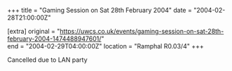 +++
title = "Gaming Session on Sat 28th February 2004"
date = "2004-02-28T21:00:00Z"

[extra]
original = "https://uwcs.co.uk/events/gaming-session-on-sat-28th-february-2004-1474488947601/"    
end = "2004-02-29T04:00:00Z"
location = "Ramphal R0.03/4"
+++

Cancelled due to LAN party

